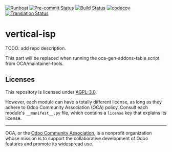 
[![Runboat](https://img.shields.io/badge/runboat-Try%20me-875A7B.png)](https://runboat.odoo-community.org/builds?repo=OCA/vertical-isp&target_branch=15.0)
[![Pre-commit Status](https://github.com/OCA/vertical-isp/actions/workflows/pre-commit.yml/badge.svg?branch=15.0)](https://github.com/OCA/vertical-isp/actions/workflows/pre-commit.yml?query=branch%3A15.0)
[![Build Status](https://github.com/OCA/vertical-isp/actions/workflows/test.yml/badge.svg?branch=15.0)](https://github.com/OCA/vertical-isp/actions/workflows/test.yml?query=branch%3A15.0)
[![codecov](https://codecov.io/gh/OCA/vertical-isp/branch/15.0/graph/badge.svg)](https://codecov.io/gh/OCA/vertical-isp)
[![Translation Status](https://translation.odoo-community.org/widgets/vertical-isp-15-0/-/svg-badge.svg)](https://translation.odoo-community.org/engage/vertical-isp-15-0/?utm_source=widget)

<!-- /!\ do not modify above this line -->

# vertical-isp

TODO: add repo description.

<!-- /!\ do not modify below this line -->

<!-- prettier-ignore-start -->

[//]: # (addons)

This part will be replaced when running the oca-gen-addons-table script from OCA/maintainer-tools.

[//]: # (end addons)

<!-- prettier-ignore-end -->

## Licenses

This repository is licensed under [AGPL-3.0](LICENSE).

However, each module can have a totally different license, as long as they adhere to Odoo Community Association (OCA)
policy. Consult each module's `__manifest__.py` file, which contains a `license` key
that explains its license.

----
OCA, or the [Odoo Community Association](http://odoo-community.org/), is a nonprofit
organization whose mission is to support the collaborative development of Odoo features
and promote its widespread use.
